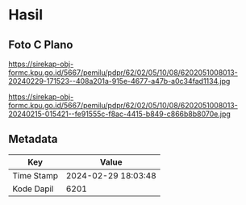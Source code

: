 # Hasil

## Foto C Plano

https://sirekap-obj-formc.kpu.go.id/5667/pemilu/pdpr/62/02/05/10/08/6202051008013-20240229-171523--408a201a-915e-4677-a47b-a0c34fad1134.jpg

https://sirekap-obj-formc.kpu.go.id/5667/pemilu/pdpr/62/02/05/10/08/6202051008013-20240215-015421--fe91555c-f8ac-4415-b849-c866b8b8070e.jpg


## Metadata

| Key        | Value               |
| ---------- | ------------------- |
| Time Stamp | 2024-02-29 18:03:48 |
| Kode Dapil | 6201                |



